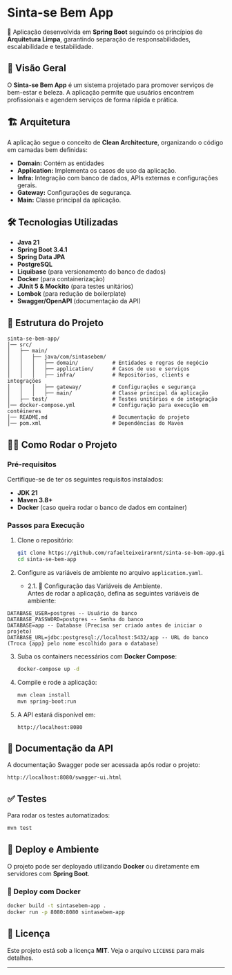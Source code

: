 # Sinta-se Bem App

🚀 Aplicação desenvolvida em **Spring Boot** seguindo os princípios de **Arquitetura Limpa**, garantindo separação de responsabilidades, escalabilidade e testabilidade.

## 📌 Visão Geral

O **Sinta-se Bem App** é um sistema projetado para promover serviços de bem-estar e beleza. A aplicação permite que usuários encontrem profissionais e agendem serviços de forma rápida e prática.

## 🏗 Arquitetura

A aplicação segue o conceito de **Clean Architecture**, organizando o código em camadas bem definidas:

- **Domain:** Contém as entidades
- **Application:** Implementa os casos de uso da aplicação.
- **Infra:** Integração com banco de dados, APIs externas e configurações gerais.
- **Gateway:** Configurações de segurança.
- **Main:** Classe principal da aplicação.

## 🛠️ Tecnologias Utilizadas

- **Java 21**
- **Spring Boot 3.4.1**
- **Spring Data JPA**
- **PostgreSQL**
- **Liquibase** (para versionamento do banco de dados)
- **Docker** (para containerização)
- **JUnit 5 & Mockito** (para testes unitários)
- **Lombok** (para redução de boilerplate)
- **Swagger/OpenAPI** (documentação da API)

## 📂 Estrutura do Projeto

```shell
sinta-se-bem-app/
│── src/
│   ├── main/
│   │   ├── java/com/sintasebem/
│   │   │   ├── domain/           # Entidades e regras de negócio
│   │   │   ├── application/      # Casos de uso e serviços
│   │   │   ├── infra/            # Repositórios, clients e integrações
│   │   │   ├── gateway/          # Configurações e segurança
│   │   │   ├── main/             # Classe principal da aplicação
│   ├── test/                     # Testes unitários e de integração
│── docker-compose.yml            # Configuração para execução em contêineres
│── README.md                     # Documentação do projeto
│── pom.xml                       # Dependências do Maven
```

## 🏃‍♂️ Como Rodar o Projeto

### Pré-requisitos

Certifique-se de ter os seguintes requisitos instalados:

- **JDK 21**
- **Maven 3.8+**
- **Docker** (caso queira rodar o banco de dados em container)

### Passos para Execução

1. Clone o repositório:
   ```sh
   git clone https://github.com/rafaelteixeirarnnt/sinta-se-bem-app.git
   cd sinta-se-bem-app
   ```

2. Configure as variáveis de ambiente no arquivo `application.yaml`.
   - 2.1. 📌 Configuração das Variáveis de Ambiente.  
   Antes de rodar a aplicação, defina as seguintes variáveis de ambiente:

```plaintext
DATABASE_USER=postgres -- Usuário do banco
DATABASE_PASSWORD=postgres -- Senha do banco
DATABASE=app -- Database (Precisa ser criado antes de iniciar o projeto)
DATABASE_URL=jdbc:postgresql://localhost:5432/app -- URL do banco (Troca {app} pelo nome escolhido para o database)
```

3. Suba os containers necessários com **Docker Compose**:
   ```sh
   docker-compose up -d
   ```

4. Compile e rode a aplicação:
   ```sh
   mvn clean install
   mvn spring-boot:run
   ```

5. A API estará disponível em:
   ```
   http://localhost:8080
   ```

## 📜 Documentação da API

A documentação Swagger pode ser acessada após rodar o projeto:

```
http://localhost:8080/swagger-ui.html
```

## ✅ Testes

Para rodar os testes automatizados:

```sh
mvn test
```

## 🚀 Deploy e Ambiente

O projeto pode ser deployado utilizando **Docker** ou diretamente em servidores com **Spring Boot**.

### 🔹 Deploy com Docker

```sh
docker build -t sintasebem-app .
docker run -p 8080:8080 sintasebem-app
```

## 📄 Licença

Este projeto está sob a licença **MIT**. Veja o arquivo `LICENSE` para mais detalhes.

---